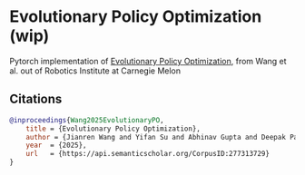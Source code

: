 # Evolutionary Policy Optimization (wip)

Pytorch implementation of [Evolutionary Policy Optimization](https://web3.arxiv.org/abs/2503.19037), from Wang et al. out of Robotics Institute at Carnegie Melon

## Citations

```bibtex
@inproceedings{Wang2025EvolutionaryPO,
    title = {Evolutionary Policy Optimization},
    author = {Jianren Wang and Yifan Su and Abhinav Gupta and Deepak Pathak},
    year  = {2025},
    url   = {https://api.semanticscholar.org/CorpusID:277313729}
}
```
